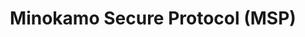 ---
layout: project
title: "Minokamo Secure Protocol (MSP)"
description: "A minimal, educational TCP-based protocol with CRC validation, structured binary packet format, and AES encryption support."
github_url: "https://github.com/superdoccimo/msp"
image: /assets/logo.png
tags: ["Python", "Cryptography", "TCP/IP", "Protocol Design"]
---